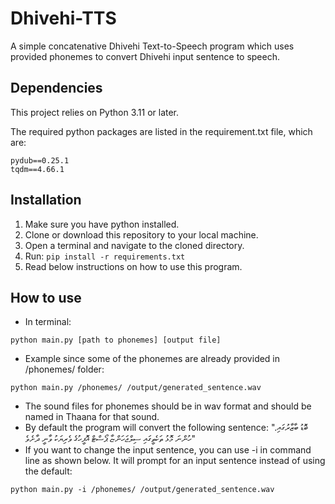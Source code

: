 # Dhivehi-TTS
A simple concatenative Dhivehi Text-to-Speech program which uses provided phonemes to convert Dhivehi input sentence to speech.

## Dependencies
This project relies on Python 3.11 or later.

The required python packages are listed in the requirement.txt file, which are:
```
pydub==0.25.1
tqdm==4.66.1
```

## Installation
1. Make sure you have python installed.
2. Clone or download this repository to your local machine.
3. Open a terminal and navigate to the cloned directory.
4. Run: `pip install -r requirements.txt`
5. Read below instructions on how to use this program.

## How to use
* In terminal:
```
python main.py [path to phonemes] [output file]
```
* Example since some of the phonemes are already provided in /phonemes/ folder:
```
python main.py /phonemes/ /output/generated_sentence.wav
```
* The sound files for phonemes should be in wav format and should be named in Thaana for that sound.
* By default the program will convert the following sentence:
".ބޮޑު ބާޒާރުގައި ހުންނަ މޮޅު ތަކެތީގައި ސިލްޖަހަންޏާ ޕޯސްޓް އޮފީހުގެ ވެރިޔަކު ވާނީ ދާށެވެ"
* If you want to change the input sentence, you can use -i in command line as shown below. It will prompt for an input sentence instead of using the default:
```
python main.py -i /phonemes/ /output/generated_sentence.wav
```